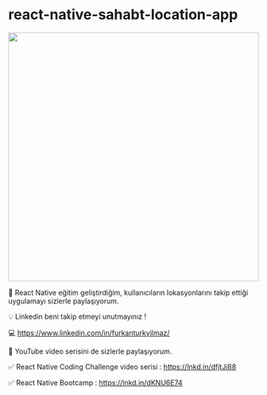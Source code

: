 # react-native-sahabt-location-app
<img src="https://i.ibb.co/j38LhFC/Screen-Shot-2022-01-02-at-16-26-44.png" width="100%" height="500"/>


🤭 React Native eğitim geliştirdiğim, kullanıcıların lokasyonlarını takip ettiği uygulamayı sizlerle paylaşıyorum.

💡 Linkedin beni takip etmeyi unutmayınız !

💻 https://www.linkedin.com/in/furkanturkyilmaz/

🎯 YouTube video serisini de sizlerle paylaşıyorum.

✅ React Native Coding Challenge video serisi : https://lnkd.in/dfjtJi88

✅ React Native Bootcamp : https://lnkd.in/dKNU6E74
